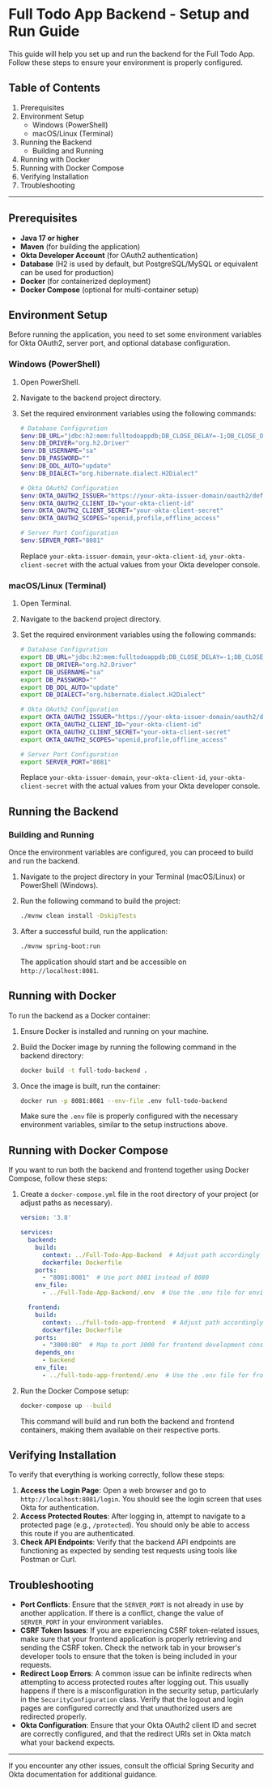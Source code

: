 # Full Todo App Backend - Setup and Run Guide

This guide will help you set up and run the backend for the Full Todo App. Follow these steps to ensure your environment is properly configured.

## Table of Contents
1. Prerequisites
2. Environment Setup
   - Windows (PowerShell)
   - macOS/Linux (Terminal)
3. Running the Backend
   - Building and Running
4. Running with Docker
5. Running with Docker Compose
6. Verifying Installation
7. Troubleshooting

---

## Prerequisites

- **Java 17 or higher**
- **Maven** (for building the application)
- **Okta Developer Account** (for OAuth2 authentication)
- **Database** (H2 is used by default, but PostgreSQL/MySQL or equivalent can be used for production)
- **Docker** (for containerized deployment)
- **Docker Compose** (optional for multi-container setup)

## Environment Setup

Before running the application, you need to set some environment variables for Okta OAuth2, server port, and optional database configuration.

### Windows (PowerShell)

1. Open PowerShell.
2. Navigate to the backend project directory.
3. Set the required environment variables using the following commands:

   ```powershell
   # Database Configuration
   $env:DB_URL="jdbc:h2:mem:fulltodoappdb;DB_CLOSE_DELAY=-1;DB_CLOSE_ON_EXIT=FALSE"
   $env:DB_DRIVER="org.h2.Driver"
   $env:DB_USERNAME="sa"
   $env:DB_PASSWORD=""
   $env:DB_DDL_AUTO="update"
   $env:DB_DIALECT="org.hibernate.dialect.H2Dialect"

   # Okta OAuth2 Configuration
   $env:OKTA_OAUTH2_ISSUER="https://your-okta-issuer-domain/oauth2/default"
   $env:OKTA_OAUTH2_CLIENT_ID="your-okta-client-id"
   $env:OKTA_OAUTH2_CLIENT_SECRET="your-okta-client-secret"
   $env:OKTA_OAUTH2_SCOPES="openid,profile,offline_access"

   # Server Port Configuration
   $env:SERVER_PORT="8081"
   ```

   Replace `your-okta-issuer-domain`, `your-okta-client-id`, `your-okta-client-secret` with the actual values from your Okta developer console.

### macOS/Linux (Terminal)

1. Open Terminal.
2. Navigate to the backend project directory.
3. Set the required environment variables using the following commands:

   ```bash
   # Database Configuration
   export DB_URL="jdbc:h2:mem:fulltodoappdb;DB_CLOSE_DELAY=-1;DB_CLOSE_ON_EXIT=FALSE"
   export DB_DRIVER="org.h2.Driver"
   export DB_USERNAME="sa"
   export DB_PASSWORD=""
   export DB_DDL_AUTO="update"
   export DB_DIALECT="org.hibernate.dialect.H2Dialect"

   # Okta OAuth2 Configuration
   export OKTA_OAUTH2_ISSUER="https://your-okta-issuer-domain/oauth2/default"
   export OKTA_OAUTH2_CLIENT_ID="your-okta-client-id"
   export OKTA_OAUTH2_CLIENT_SECRET="your-okta-client-secret"
   export OKTA_OAUTH2_SCOPES="openid,profile,offline_access"

   # Server Port Configuration
   export SERVER_PORT="8081"
   ```

   Replace `your-okta-issuer-domain`, `your-okta-client-id`, `your-okta-client-secret` with the actual values from your Okta developer console.

## Running the Backend

### Building and Running

Once the environment variables are configured, you can proceed to build and run the backend.

1. Navigate to the project directory in your Terminal (macOS/Linux) or PowerShell (Windows).
2. Run the following command to build the project:

   ```bash
   ./mvnw clean install -DskipTests
   ```

3. After a successful build, run the application:

   ```bash
   ./mvnw spring-boot:run
   ```

   The application should start and be accessible on `http://localhost:8081`.

## Running with Docker

To run the backend as a Docker container:

1. Ensure Docker is installed and running on your machine.
2. Build the Docker image by running the following command in the backend directory:

   ```bash
   docker build -t full-todo-backend .
   ```

3. Once the image is built, run the container:

   ```bash
   docker run -p 8081:8081 --env-file .env full-todo-backend
   ```

   Make sure the `.env` file is properly configured with the necessary environment variables, similar to the setup instructions above.

## Running with Docker Compose

If you want to run both the backend and frontend together using Docker Compose, follow these steps:

1. Create a `docker-compose.yml` file in the root directory of your project (or adjust paths as necessary).

   ```yaml
   version: '3.8'

   services:
     backend:
       build:
         context: ../Full-Todo-App-Backend  # Adjust path accordingly
         dockerfile: Dockerfile
       ports:
         - "8081:8081"  # Use port 8081 instead of 8080
       env_file:
         - ../Full-Todo-App-Backend/.env  # Use the .env file for environment variables

     frontend:
       build:
         context: ../full-todo-app-frontend  # Adjust path accordingly
         dockerfile: Dockerfile
       ports:
         - "3000:80"  # Map to port 3000 for frontend development consistency
       depends_on:
         - backend
       env_file:
         - ../full-todo-app-frontend/.env  # Use the .env file for frontend variables
   ```

2. Run the Docker Compose setup:

   ```bash
   docker-compose up --build
   ```

   This command will build and run both the backend and frontend containers, making them available on their respective ports.

## Verifying Installation

To verify that everything is working correctly, follow these steps:

1. **Access the Login Page**: Open a web browser and go to `http://localhost:8081/login`. You should see the login screen that uses Okta for authentication.
2. **Access Protected Routes**: After logging in, attempt to navigate to a protected page (e.g., `/protected`). You should only be able to access this route if you are authenticated.
3. **Check API Endpoints**: Verify that the backend API endpoints are functioning as expected by sending test requests using tools like Postman or Curl.

## Troubleshooting

- **Port Conflicts**: Ensure that the `SERVER_PORT` is not already in use by another application. If there is a conflict, change the value of `SERVER_PORT` in your environment variables.
- **CSRF Token Issues**: If you are experiencing CSRF token-related issues, make sure that your frontend application is properly retrieving and sending the CSRF token. Check the network tab in your browser's developer tools to ensure that the token is being included in your requests.
- **Redirect Loop Errors**: A common issue can be infinite redirects when attempting to access protected routes after logging out. This usually happens if there is a misconfiguration in the security setup, particularly in the `SecurityConfiguration` class. Verify that the logout and login pages are configured correctly and that unauthorized users are redirected properly.
- **Okta Configuration**: Ensure that your Okta OAuth2 client ID and secret are correctly configured, and that the redirect URIs set in Okta match what your backend expects.

---

If you encounter any other issues, consult the official Spring Security and Okta documentation for additional guidance.
